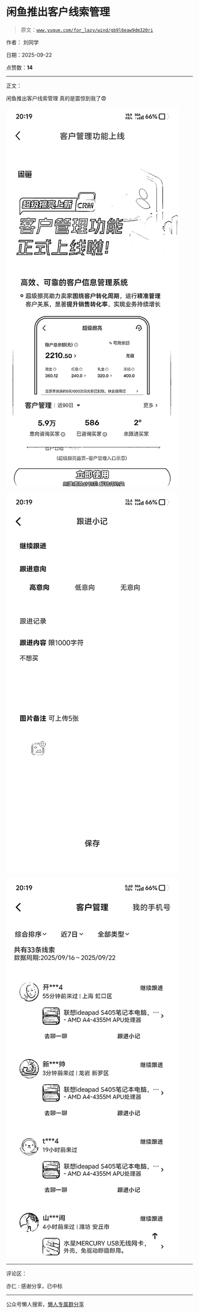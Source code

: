 # 闲鱼推出客户线索管理

> 原文：[`www.yuque.com/for_lazy/wind/gb9l6eaw9dm320ri`](https://www.yuque.com/for_lazy/wind/gb9l6eaw9dm320ri)

作者： 刘同学

日期：2025-09-22

点赞数：**14**

* * *

正文：

闲鱼推出客户线索管理 真的是震惊到我了😨

![](img/ef42935d1c9081b179371d81fa963215.png "None")

![](img/fa690fcc66f3979c3f0dcbc6967712a4.png "None")

![](img/ac75a6252d99c6b0e4e2611057d6f6c1.png "None")

* * *

评论区：

亦仁 : 感谢分享，已中标

* * *

公众号懒人搜索，[懒人专属群分享](https://lazybook.fun/#/blog/group)